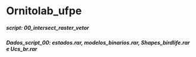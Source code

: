 # Ornitolab_ufpe

##### script: 00_intersect_raster_vetor
##### Dados_script_00: estados.rar, modelos_binarios.rar, Shapes_birdlife.rar e Ucs_br.rar
